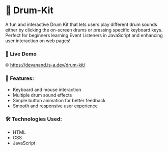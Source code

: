 # 🥁 Drum-Kit

A fun and interactive Drum Kit that lets users play different drum sounds either by clicking the on-screen drums or pressing specific keyboard keys.
Perfect for beginners learning Event Listeners in JavaScript and enhancing user interaction on web pages!

### 🚀 Live Demo
🌐 https://devanand.is-a.dev/drum-kit/

### 🔧 Features:
- Keyboard and mouse interaction
- Multiple drum sound effects
- Simple button animation for better feedback
- Smooth and responsive user experience
  
### 🛠️ Technologies Used:
- HTML
- CSS
- JavaScript
 

